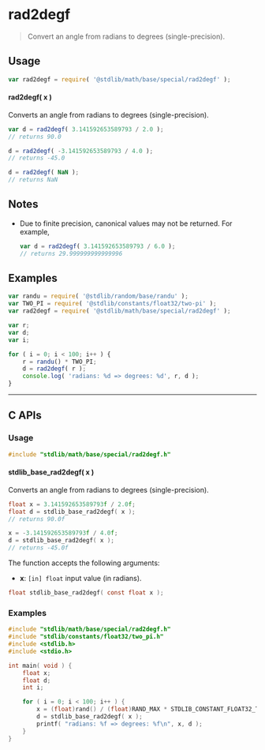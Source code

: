 <!--

@license Apache-2.0

Copyright (c) 2024 The Stdlib Authors.

Licensed under the Apache License, Version 2.0 (the "License");
you may not use this file except in compliance with the License.
You may obtain a copy of the License at

   http://www.apache.org/licenses/LICENSE-2.0

Unless required by applicable law or agreed to in writing, software
distributed under the License is distributed on an "AS IS" BASIS,
WITHOUT WARRANTIES OR CONDITIONS OF ANY KIND, either express or implied.
See the License for the specific language governing permissions and
limitations under the License.

-->

# rad2degf

> Convert an angle from radians to degrees (single-precision).

<section class="usage">

## Usage

```javascript
var rad2degf = require( '@stdlib/math/base/special/rad2degf' );
```

#### rad2degf( x )

Converts an angle from radians to degrees (single-precision).

```javascript
var d = rad2degf( 3.141592653589793 / 2.0 );
// returns 90.0

d = rad2degf( -3.141592653589793 / 4.0 );
// returns -45.0

d = rad2degf( NaN );
// returns NaN
```

</section>

<!-- /.usage -->

<section class="notes">

## Notes

-   Due to finite precision, canonical values may not be returned. For example,

    ```javascript
    var d = rad2degf( 3.141592653589793 / 6.0 );
    // returns 29.999999999999996
    ```

</section>

<!-- /.notes -->

<section class="examples">

## Examples

<!-- eslint no-undef: "error" -->

```javascript
var randu = require( '@stdlib/random/base/randu' );
var TWO_PI = require( '@stdlib/constants/float32/two-pi' );
var rad2degf = require( '@stdlib/math/base/special/rad2degf' );

var r;
var d;
var i;

for ( i = 0; i < 100; i++ ) {
    r = randu() * TWO_PI;
    d = rad2degf( r );
    console.log( 'radians: %d => degrees: %d', r, d );
}
```

</section>

<!-- /.examples -->

<!-- C interface documentation. -->

* * *

<section class="c">

## C APIs

<!-- Section to include introductory text. Make sure to keep an empty line after the intro `section` element and another before the `/section` close. -->

<section class="intro">

</section>

<!-- /.intro -->

<!-- C usage documentation. -->

<section class="usage">

### Usage

```c
#include "stdlib/math/base/special/rad2degf.h"
```

#### stdlib_base_rad2degf( x )

Converts an angle from radians to degrees (single-precision).

```c
float x = 3.141592653589793f / 2.0f;
float d = stdlib_base_rad2degf( x );
// returns 90.0f

x = -3.141592653589793f / 4.0f;
d = stdlib_base_rad2degf( x );
// returns -45.0f
```

The function accepts the following arguments:

-   **x**: `[in] float` input value (in radians).

```c
float stdlib_base_rad2degf( const float x );
```

</section>

<!-- /.usage -->

<!-- C API usage notes. Make sure to keep an empty line after the `section` element and another before the `/section` close. -->

<section class="notes">

</section>

<!-- /.notes -->

<!-- C API usage examples. -->

<section class="examples">

### Examples

```c
#include "stdlib/math/base/special/rad2degf.h"
#include "stdlib/constants/float32/two_pi.h"
#include <stdlib.h>
#include <stdio.h>

int main( void ) {
    float x;
    float d;
    int i;

    for ( i = 0; i < 100; i++ ) {
        x = (float)rand() / (float)RAND_MAX * STDLIB_CONSTANT_FLOAT32_TWO_PI;
        d = stdlib_base_rad2degf( x );
        printf( "radians: %f => degrees: %f\n", x, d );
    }
}
```

</section>

<!-- /.examples -->

</section>

<!-- /.c -->

<!-- Section for related `stdlib` packages. Do not manually edit this section, as it is automatically populated. -->

<section class="related">

</section>

<!-- /.related -->

<!-- Section for all links. Make sure to keep an empty line after the `section` element and another before the `/section` close. -->

<section class="links">

</section>

<!-- /.links -->
